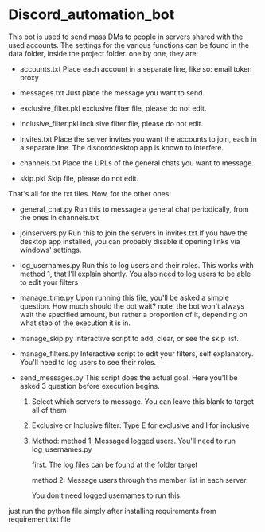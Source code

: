 # Discord_automation_bot
This bot is used to send mass DMs to people in servers shared with the used accounts.
The settings for the various functions can be found in the data folder, inside the project folder.
one by one, they are:
- accounts.txt
	Place each account in a separate line, like so:
	email token proxy

- messages.txt
	Just place the message you want to send.

- exclusive_filter.pkl
	exclusive filter file, please do not edit.

- inclusive_filter.pkl
	inclusive filter file, please do not edit.

- invites.txt
	Place the server invites you want the accounts to join, each in a separate line. The discorddesktop app is known to interfere.

- channels.txt
	Place the URLs of the general chats you want to message.

- skip.pkl
	Skip file, please do not edit.

That's all for the txt files. Now, for the other ones:

- general_chat.py
	Run this to message a general chat periodically, from the ones in channels.txt

- joinservers.py
	Run this to join the servers in invites.txt.If you have the desktop app installed,
	you can probably disable it opening links via windows' settings.

- log_usernames.py
	Run this to log users and their roles. This works with method 1, that I'll explain
	shortly. You also need to log users to be able to edit your filters

- manage_time.py
	Upon running this file, you'll be asked a simple question. How much should the bot wait? note, the bot won't always
	wait the specified amount, but rather a proportion of it, depending on what step of the execution it is in.

- manage_skip.py
	Interactive script to add, clear, or see the skip list.

- manage_filters.py
	Interactive script to edit your filters, self explanatory. You'll need to log users to see their roles.
	
- send_messages.py
	This script does the actual goal. Here you'll be asked 3 question before execution
	begins.
	1) Select which servers to message. You can leave this blank to target all
	of them
	2) Exclusive or Inclusive filter: Type E for exclusive and I for inclusive
	3) Method:
		method 1: Messaged logged users. You'll need to run log_usernames.py
		
		first. The log files can be found at the folder target
		
		method 2: Message users through the member list in each server.
		
		You don't need logged usernames to run this.

just run the python file simply after installing requirements from requirement.txt file

